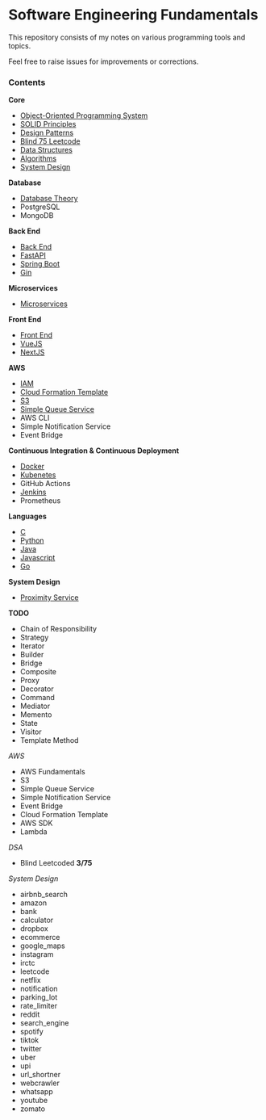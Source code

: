 # Software Engineering Fundamentals

This repository consists of my notes on various programming tools and topics.

Feel free to raise issues for improvements or corrections.

### Contents

**Core**

* [Object-Oriented Programming System](oops)
* [SOLID Principles](solid)
* [Design Patterns](designpatterns)
* [Blind 75 Leetcode](blind75)
* [Data Structures](datastructures)
* [Algorithms](algorithms)
* [System Design](systemdesign)

**Database**

* [Database Theory](databases)
* PostgreSQL
* MongoDB

**Back End**

* [Back End](backend)
* [FastAPI](backend/fastapi)
* [Spring Boot](backend/springboot)
* [Gin](backed/gin)

**Microservices**

* [Microservices](microservices)

**Front End**

* [Front End](frontend)
* [VueJS](frontend/vue)
* [NextJS](frontend/next)

**AWS**

* [IAM](aws/iam)
* [Cloud Formation Template](aws/cft)
* [S3](aws/s3)
* [Simple Queue Service](aws/sqs)
* AWS CLI
* Simple Notification Service
* Event Bridge

**Continuous Integration & Continuous Deployment**

* [Docker](cicd/docker)
* [Kubenetes](cicd/k8s)
* GitHub Actions
* [Jenkins](cicd/jenkins)
* Prometheus

**Languages**

* [C](https://github.com/EternalParadiseFaith/letmec)
* [Python](lang/python)
* [Java](lang/java)
* [Javascript](lang/javascript)
* [Go](lang/go)

**System Design**
* [Proximity Service](systemdesign/proximity)

**TODO**

* Chain of Responsibility
* Strategy
* Iterator
* Builder
* Bridge
* Composite
* Proxy
* Decorator
* Command
* Mediator
* Memento
* State
* Visitor
* Template Method

*AWS*
* AWS Fundamentals 
* S3
* Simple Queue Service
* Simple Notification Service
* Event Bridge
* Cloud Formation Template
* AWS SDK
* Lambda


*DSA*

* Blind Leetcoded **3/75**

*System Design*

* airbnb_search
* amazon
* bank
* calculator
* dropbox
* ecommerce
* google_maps
* instagram
* irctc
* leetcode
* netflix
* notification
* parking_lot
* rate_limiter
* reddit
* search_engine
* spotify
* tiktok
* twitter
* uber
* upi
* url_shortner
* webcrawler
* whatsapp
* youtube
* zomato
